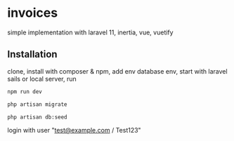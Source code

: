 # invoices

simple implementation with laravel 11, inertia, vue, vuetify

## Installation

clone, install with composer & npm, add env database env, start with laravel sails or local server, run 

```bash
npm run dev
```

```bash
php artisan migrate
```

```bash
php artisan db:seed
```

login with user "test@example.com / Test123"
